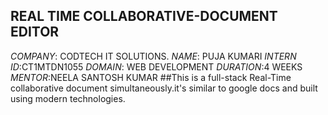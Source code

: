## REAL TIME COLLABORATIVE-DOCUMENT EDITOR
*COMPANY*: CODTECH IT SOLUTIONS.
*NAME*: PUJA KUMARI
*INTERN ID*:CT1MTDN1055
*DOMAIN*: WEB DEVELOPMENT
*DURATION*:4 WEEKS
*MENTOR*:NEELA SANTOSH KUMAR
##This is a full-stack Real-Time collaborative document simultaneously.it's similar to google docs and built using modern technologies.
